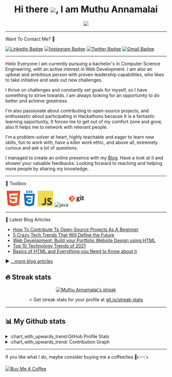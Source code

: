 <h1 align="center">
  Hi there <img src="https://raw.githubusercontent.com/MartinHeinz/MartinHeinz/master/wave.gif" width="30px">, I am Muthu Annamalai
</h1>

<p align="center">
  <a href="https://github.com/DenverCoder1/readme-typing-svg"><img src="https://readme-typing-svg.herokuapp.com/?lines=Open+Source+Enthusiast;Self+Taught+Web+Developer;Hackathon+Lover;CS+Undergrad;Always+Learning&center=true&width=380&height=45"></a>
</p>

---

Want To Contact Me? 📱

[![Linkedin Badge](https://img.shields.io/badge/-Muthu%20Annamalai%20Venkatachalam-blue?style=flat-square&logo=Linkedin&logoColor=white&link=https://www.linkedin.com/in/muthu-annamalai/)](https://www.linkedin.com/in/muthu-annamalai/)
[![Instagram Badge](https://img.shields.io/badge/-muthuannamalai12-purple?style=flat-square&logo=instagram&logoColor=white&link=https://instagram.com/muthuannamalai12/)](https://instagram.com/muthuannamalai12)
[![Twitter Badge](https://img.shields.io/badge/-muthuannamalai_-white?style=flat-square&logo=twitter&logoColor=blue&link=https://twitter.com/muthuannamalai_/)](https://twitter.com/muthuannamalai_)
[![Gmail Badge](https://img.shields.io/badge/-muthuannamalai2002@gmail.com-c14438?style=flat-square&logo=Gmail&logoColor=white&link=mailto:muthuannamalai2002@gmail.com/)](mailto:muthuannamalai2002@gmail.com)

---

Hello Everyone I am currently pursuing a bachelor's in Computer Science Engineering, with an active interest in Web Development. I am also an upbeat and ambitious person with proven leadership capabilities, who likes to take initiative and seek out new challenges.

I thrive on challenges and constantly set goals for myself, so I have something to strive towards. I am always looking for an opportunity to do better and achieve greatness.

I'm also passionate about contributing to open-source projects, and enthusiastic about participating in Hackathons because It is a fantastic learning opportunity, It forces me to get out of my comfort zone and grow, also It helps me to network with relevant people.

I'm a problem-solver at heart, highly teachable and eager to learn new skills, fun to work with, have a killer work ethic, and above all, extremely curious and ask a lot of questions.

I managed to create an online presence with my [Blog](https://muthuannamalai.hashnode.dev/). Have a look at it and shower your valuable feedbacks. Looking forward to reaching and helping more people by sharing my knowledge.

---

🧰 Toolbox

<img src="https://github.com/devicons/devicon/blob/master/icons/html5/html5-original.svg" alt="HTML" width="50" height="50"/><img src="https://github.com/devicons/devicon/blob/master/icons/css3/css3-plain-wordmark.svg" alt="CSS" width="50" height="50"/><img src="https://github.com/devicons/devicon/blob/master/icons/javascript/javascript-original.svg" alt="JavaScript" width="50" height="50"/> <img src="https://seeklogo.com/images/J/java-logo-7F8B35BAB3-seeklogo.com.png" alt="java" width="50" height="50"><img src="https://github.com/devicons/devicon/blob/master/icons/git/git-original-wordmark.svg" alt="git" width="50" height="50"/>

---

📘 Latest Blog Articles
<!-- BLOG-POST-LIST:START -->
- [How To Contribute To Open-Source Projects As A Beginner](https://muthuannamalai.hashnode.dev/how-to-contribute-to-open-source-projects-as-a-beginner)
- [5 Crazy Tech Trends That Will Define the Future](https://muthuannamalai.hashnode.dev/5-crazy-tech-trends-that-will-define-the-future)
- [Web Development: Build your Portfolio Website Design using HTML](https://muthuannamalai.hashnode.dev/web-development-build-your-portfolio-website-design-using-html)
- [Top 10 Technology Trends of 2021](https://muthuannamalai.hashnode.dev/top-10-technology-trends-of-2021)
- [Basics of HTML and Everything you Need to Know about it](https://muthuannamalai.hashnode.dev/basics-of-html-and-everything-you-need-to-know-about-it)
<!-- BLOG-POST-LIST:END -->

▶ [...more blog articles]( https://muthuannamalai.hashnode.dev/)
## 🔥 Streak stats

<!-- GitHub Readme Streak Stats - https://github.com/muthuannamalai12/github-readme-streak-stats -->
<p align="center">
  <a href="https://github.com/muthuannamalai12/github-readme-streak-stats">
    <img title="🔥 Get streak stats for your profile at git.io/streak-stats" alt="Muthu Annamalai's streak" src="https://github-readme-streak-stats.herokuapp.com/?user=muthuannamalai12&theme=monokai-metallian&hide_border=true"/>
  </a>
  <p align="center">🔥 Get streak stats for your profile at <a href="https://git.io/streak-stats">git.io/streak-stats</a></p>
</p>

---

## 📊 My Github stats

<details>
  <summary>:chart_with_upwards_trend:GitHub Profile Stats</summary>
  <br/>
  <img src="https://github-readme-stats.vercel.app/api?username=muthuannamalai12&show_icons=true&theme=chartreuse-dark" alt="GitHub Stats" align="center" width="48%" />
  <img src="https://github-readme-stats.vercel.app/api/top-langs/?username=muthuannamalai12&layout=compact&theme=chartreuse-dark&langs_count=6" alt="GitHub Top-Langs" align="center" width="40%" />
  <br/>
  <b>Note:</b> This is only a metric of the languages my public code on GitHub consists of and does not reflect my expertise or skill level.
</details>

<details>
   <summary>:chart_with_upwards_trend: Contribution Graph </summary>
   <br/>
   <a href="https://github.com/ashutosh00710/github-readme-activity-graph"><img alt="Muthu Annamalai Venkatachalam's Activity Graph" src="https://activity-graph.herokuapp.com/graph?username=muthuannamalai12&bg_color=1F222E&color=F8D866&line=F85D7F&point=FFFFFF&hide_border=true" /></a>
</details>

---

If you like what I do, maybe consider buying me a coffee/tea 🥺👉👈

<a href="https://www.buymeacoffee.com/muthuannamalai" target="_blank"><img src="https://cdn.buymeacoffee.com/buttons/v2/default-red.png" alt="Buy Me A Coffee" width="150" ></a>



<!--
**muthuannamalai12/muthuannamalai12** is a ✨ _special_ ✨ repository because its `README.md` (this file) appears on your GitHub profile.

Here are some ideas to get you started:

- 🔭 I’m currently working on ...
- 🌱 I’m currently learning ...
- 👯 I’m looking to collaborate on ...
- 🤔 I’m looking for help with ...
- 💬 Ask me about ...
- 📫 How to reach me: ...
- 😄 Pronouns: ...
- ⚡ Fun fact: ...
-->
